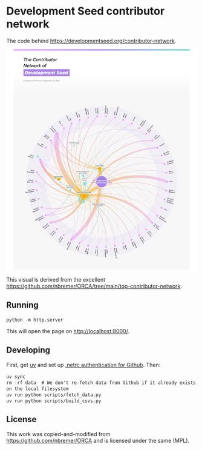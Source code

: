 # Development Seed contributor network

The code behind <https://developmentseed.org/contributor-network>.

![A splash of the page](./img/site-image.jpg)

This visual is derived from the excellent <https://github.com/nbremer/ORCA/tree/main/top-contributor-network>.

## Running

```shell
python -m http.server
```

This will open the page on <http://localhost:8000/>.

## Developing

First, get [uv](https://docs.astral.sh/uv/getting-started/installation/) and set up [.netrc authentication for Github](https://pygithub.readthedocs.io/en/stable/examples/Authentication.html#netrc-authentication).
Then:

```shell
uv sync
rm -rf data  # We don't re-fetch data from Github if it already exists on the local filesystem
uv run python scripts/fetch_data.py
uv run python scripts/build_csvs.py
```

## License

This work was copied-and-modified from <https://github.com/nbremer/ORCA> and is licensed under the same (MPL).
